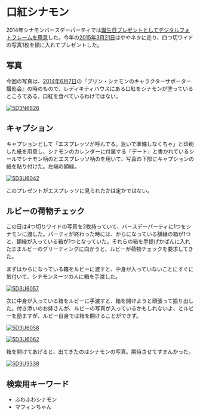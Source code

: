 # 口紅シナモン

2014年シナモンバースデーパーティでは[誕生日プレゼントとしてデジタルフォトフレームを用意](http://ameblo.jp/ohtaket/entry-11791166278.html)した。今年の[2015年3月21日](https://www.flickr.com/photos/ohtake_tomohiro/sets/72157651931981452)はややネタに走り、四つ切ワイドの写真1枚を額に入れてプレゼントした。

## 写真

今回の写真は、[2014年6月7日](https://www.flickr.com/photos/ohtake_tomohiro/sets/72157645078923031)の『プリン・シナモンのキャラクターサポーター撮影会』の時のもので、レディキティハウスにある口紅をシナモンが塗っているところである。口紅を食べているわけではない。

[![5D3N6628](https://c2.staticflickr.com/4/3876/14379573781_f094ab8070.jpg)](https://www.flickr.com/photos/ohtake_tomohiro/14379573781)

## キャプション

キャプションとして「エスプレッソが呼んでる。急いで準備しなくちゃ」と印刷した紙を用意し、シナモンのカレンダーに付属する「デート」と書かれているシールでシナモン柄のとエスプレッソ柄のを用いて、写真の下部にキャプションの紙を貼り付けた。左端の額縁。

[![5D3U6042](https://c4.staticflickr.com/8/7721/17136552012_29ab733579.jpg)](https://www.flickr.com/photos/ohtake_tomohiro/17136552012)

このプレゼントがエスプレッソに見られたかは定かではない。

## ルビーの荷物チェック

この日は4つ切りワイドの写真を2枚持っていて、バースデーパーティに1つをシナモンに渡した。パーティが終わった時には、からになっている額縁の箱が1つと、額縁が入っている箱が1つとなっていた。それらの箱を手提げかばんに入れたままルビーのグリーティングに向かうと、ルビーが荷物チェックを要求してきた。

まずはからになっている箱をルビーに渡すと、中身が入っていないことにすぐに気付いて、シナモンスーツの人に箱を手渡した。

[![5D3U6057](https://c1.staticflickr.com/9/8778/17112169276_513b149bef.jpg)](https://www.flickr.com/photos/ohtake_tomohiro/17112169276)

次に中身が入っている箱をルビーに手渡すと、箱を開けようと頑張って振り出した。付き添いのお姉さんが、ルビーの写真が入っているかもしれないよ、とルビーを励ますが、ルビー自身では箱を開けることができず。

[![5D3U6058](https://c1.staticflickr.com/9/8732/17136545162_cffe5d8fa5.jpg)](https://www.flickr.com/photos/ohtake_tomohiro/17136545162)

[![5D3U6062](https://c4.staticflickr.com/8/7665/16950346408_552f130264.jpg)](https://www.flickr.com/photos/ohtake_tomohiro/16950346408)

箱を開けてあげると、出てきたのはシナモンの写真。期待させてすまんかった。

[![5D3U3338](https://c1.staticflickr.com/9/8746/16926893681_00c16dca69.jpg)](https://www.flickr.com/photos/ohtake_tomohiro/16926893681)

## 検索用キーワード

* ふわふわシナモン
* マフィンちゃん
